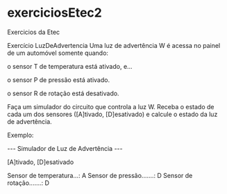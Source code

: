 # exerciciosEtec2
Exercicios da Etec

Exercício LuzDeAdvertencia
Uma luz de advertência W é acessa no painel de um automóvel somente quando:

o sensor T de temperatura está ativado, e...

o sensor P de pressão está ativado.

o sensor R de rotação está desativado.


Faça um simulador do circuito que controla a luz W. Receba o estado de cada um dos sensores ([A]tivado, [D]esativado) e calcule o estado da luz de advertência.

Exemplo:

--- Simulador de Luz de Advertência ---

[A]tivado, [D]esativado

Sensor de temperatura...: A
Sensor de pressão.......: D
Sensor de rotação.......: D


